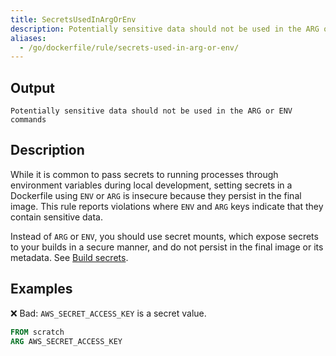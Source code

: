 ```yaml
---
title: SecretsUsedInArgOrEnv
description: Potentially sensitive data should not be used in the ARG or ENV commands
aliases:
  - /go/dockerfile/rule/secrets-used-in-arg-or-env/
---
```


## Output

```text
Potentially sensitive data should not be used in the ARG or ENV commands
```

## Description

While it is common to pass secrets to running processes
through environment variables during local development,
setting secrets in a Dockerfile using `ENV` or `ARG`
is insecure because they persist in the final image.
This rule reports violations where `ENV` and `ARG` keys
indicate that they contain sensitive data.

Instead of `ARG` or `ENV`, you should use secret mounts,
which expose secrets to your builds in a secure manner,
and do not persist in the final image or its metadata.
See [Build secrets](https://docs.docker.com/build/building/secrets/).

## Examples

❌ Bad: `AWS_SECRET_ACCESS_KEY` is a secret value.

```dockerfile
FROM scratch
ARG AWS_SECRET_ACCESS_KEY
```

